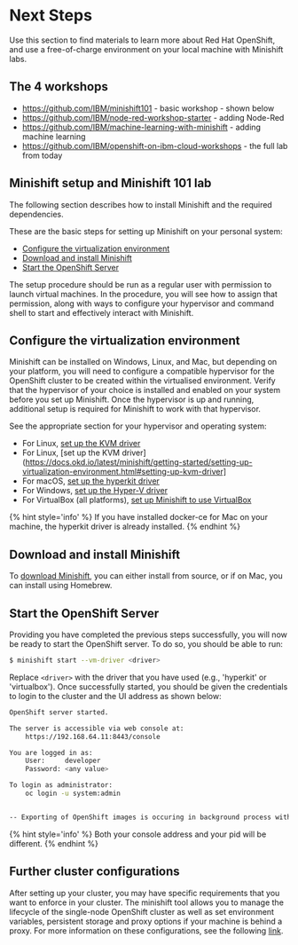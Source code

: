 # Next Steps

Use this section to find materials to learn more about Red Hat OpenShift, and use a free-of-charge environment on your local machine with Minishift labs.

## The 4 workshops

* ​https://github.com/IBM/minishift101 - basic workshop - shown below
* https://github.com/IBM/node-red-workshop-starter - adding Node-Red
* https://github.com/IBM/machine-learning-with-minishift - adding machine learning
* https://github.com/IBM/openshift-on-ibm-cloud-workshops - the full lab from today

## Minishift setup and Minishift 101 lab

The following section describes how to install Minishift and the required dependencies.

These are the basic steps for setting up Minishift on your personal system:

- [Configure the virtualization environment](https://github.com/IBM/minishift101/blob/master/workshop/#configure-the-virtualization-environment)
- [Download and install Minishift](https://github.com/IBM/minishift101/blob/master/workshop/#download-and-install-minishift)
- [Start the OpenShift Server](https://github.com/IBM/minishift101/blob/master/workshop/#start-the-openshift-server)

The setup procedure should be run as a regular user with permission to launch virtual machines. In the procedure, you will see how to assign that permission, along with ways to configure your hypervisor and command shell to start and effectively interact with Minishift.

## Configure the virtualization environment

Minishift can be installed on Windows, Linux, and Mac, but depending on your platform, you will need to configure a compatible hypervisor for the OpenShift cluster to be created within the virtualised environment. Verify that the hypervisor of your choice is installed and enabled on your system before you set up Minishift. Once the hypervisor is up and running, additional setup is required for Minishift to work with that hypervisor.

See the appropriate section for your hypervisor and operating system:
* For Linux, [set up the KVM driver](https://docs.okd.io/latest/minishift/getting-started/setting-up-virtualization-environment.html#setting-up-kvm-driver)
* For Linux, [set up the KVM driver](https://docs.okd.io/latest/minishift/getting-started/setting-up-virtualization-environment.html#setting-up-kvm-driver]
* For macOS, [set up the hyperkit driver](https://docs.okd.io/latest/minishift/getting-started/setting-up-virtualization-environment.html#setting-up-hyperkit-driver)
* For Windows, [set up the Hyper-V driver](https://docs.okd.io/latest/minishift/getting-started/setting-up-virtualization-environment.html#setting-up-hyperkit-driver)
* For VirtualBox (all platforms), [set up Minishift to use VirtualBox](https://docs.okd.io/latest/minishift/getting-started/setting-up-virtualization-environment.html#setting-up-virtualbox-driver)

{% hint style='info' %}
If you have installed docker-ce for Mac on your machine, the hyperkit driver is already installed.
{% endhint %}

## Download and install Minishift

To [download Minishift](https://docs.okd.io/latest/minishift/getting-started/installing.html), you can either install from source, or if on Mac, you can install using Homebrew.

## Start the OpenShift Server

Providing you have completed the previous steps successfully, you will now be ready to start the OpenShift server. To do so, you should be able to run:

```bash
$ minishift start --vm-driver <driver>
```

Replace `<driver>` with the driver that you have used (e.g., 'hyperkit' or 'virtualbox'). Once successfully started, you should be given the credentials to login to the cluster and the UI address as shown below:

```bash
OpenShift server started.

The server is accessible via web console at:
    https://192.168.64.11:8443/console

You are logged in as:
    User:     developer
    Password: <any value>

To login as administrator:
    oc login -u system:admin


-- Exporting of OpenShift images is occuring in background process with pid 5703.
```

{% hint style='info' %}
Both your console address and your pid will be different.
{% endhint %}

## Further cluster configurations

After setting up your cluster, you may have specific requirements that you want to enforce in your cluster. The minishift tool allows you to manage the lifecycle of the single-node OpenShift cluster as well as set environment variables, persistent storage and proxy options if your machine is behind a proxy. For more information on these configurations, see the following [link](https://docs.okd.io/latest/minishift/using/basic-usage.html#runtime-options).
